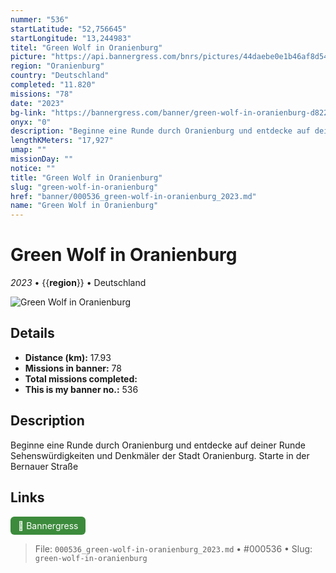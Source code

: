 ```yaml
---
nummer: "536"
startLatitude: "52,756645"
startLongitude: "13,244983"
titel: "Green Wolf in Oranienburg"
picture: "https://api.bannergress.com/bnrs/pictures/44daebe0e1b46af8d54b87da655110dd"
region: "Oranienburg"
country: "Deutschland"
completed: "11.820"
missions: "78"
date: "2023"
bg-link: "https://bannergress.com/banner/green-wolf-in-oranienburg-d822"
onyx: "0"
description: "Beginne eine Runde durch Oranienburg und entdecke auf deiner Runde Sehenswürdigkeiten und Denkmäler der Stadt Oranienburg. Starte in der Bernauer Straße"
lengthKMeters: "17,927"
umap: ""
missionDay: ""
notice: ""
title: "Green Wolf in Oranienburg"
slug: "green-wolf-in-oranienburg"
href: "banner/000536_green-wolf-in-oranienburg_2023.md"
name: "Green Wolf in Oranienburg"
---
```

# Green Wolf in Oranienburg

*2023* • {{__region__}} • Deutschland

![Green Wolf in Oranienburg](https://api.bannergress.com/bnrs/pictures/44daebe0e1b46af8d54b87da655110dd)



## Details
- **Distance (km):** 17.93
- **Missions in banner:** 78
- **Total missions completed:** 
- **This is my banner no.:** 536



## Description
Beginne eine Runde durch Oranienburg und entdecke auf deiner Runde Sehenswürdigkeiten und Denkmäler der Stadt Oranienburg. Starte in der Bernauer Straße



## Links
<a href="https://bannergress.com/banner/green-wolf-in-oranienburg-d822" target="_blank" style="display:inline-block;margin-right:8px;padding:6px 12px;background:#3c8b3c;color:#fff;text-decoration:none;border-radius:6px;">🔗 Bannergress</a>



> File: `000536_green-wolf-in-oranienburg_2023.md` • #000536 • Slug: `green-wolf-in-oranienburg`
